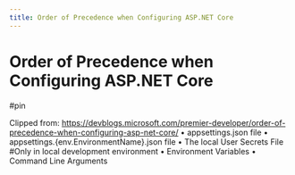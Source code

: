 ```yaml
---
title: Order of Precedence when Configuring ASP.NET Core 
---
```


# Order of Precedence when Configuring ASP.NET Core 

#pin

Clipped from: https://devblogs.microsoft.com/premier-developer/order-of-precedence-when-configuring-asp-net-core/
	• appsettings.json file
	• appsettings.{env.EnvironmentName}.json file
	• The local User Secrets File #Only in local development environment
	• Environment Variables
	• Command Line Arguments
